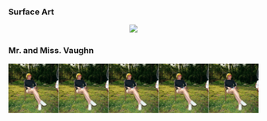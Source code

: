 ### Surface Art
<p align="center">
<a href="surfaceArt/surfaceArt.md"> <img src="tiles/surfaceArtTile.jpg"> </a>
</p>

### Mr. and Miss. Vaughn
<p align="center">
<a href="mmVaughn/mmVaughn.md"> <img src="tiles/mmVaughnTile.jpg"> </a>
</p>
